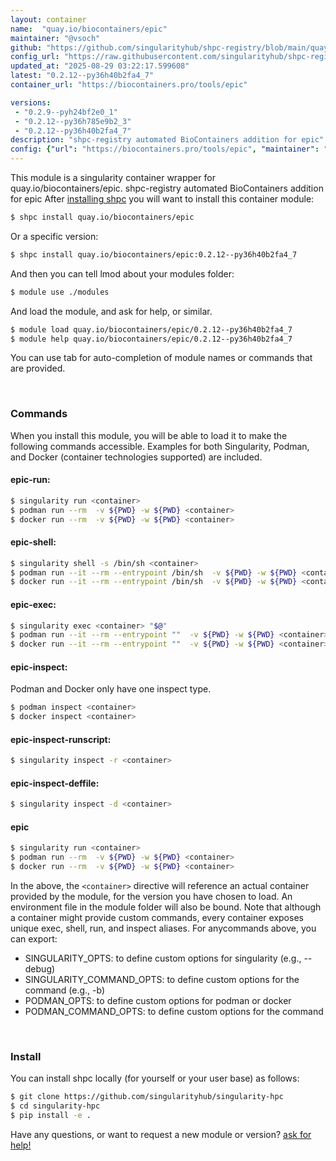 ```yaml
---
layout: container
name:  "quay.io/biocontainers/epic"
maintainer: "@vsoch"
github: "https://github.com/singularityhub/shpc-registry/blob/main/quay.io/biocontainers/epic/container.yaml"
config_url: "https://raw.githubusercontent.com/singularityhub/shpc-registry/main/quay.io/biocontainers/epic/container.yaml"
updated_at: "2025-08-29 03:22:17.599608"
latest: "0.2.12--py36h40b2fa4_7"
container_url: "https://biocontainers.pro/tools/epic"

versions:
 - "0.2.9--pyh24bf2e0_1"
 - "0.2.12--py36h785e9b2_3"
 - "0.2.12--py36h40b2fa4_7"
description: "shpc-registry automated BioContainers addition for epic"
config: {"url": "https://biocontainers.pro/tools/epic", "maintainer": "@vsoch", "description": "shpc-registry automated BioContainers addition for epic", "latest": {"0.2.12--py36h40b2fa4_7": "sha256:5d020a4a2698198cd17349944f1b8fe9188a5affcfea738084e39f8f6f7bc41b"}, "tags": {"0.2.9--pyh24bf2e0_1": "sha256:d86d445458905d27186949ab8b0588017e1a57afacfd858f4ae40ce35b6aae90", "0.2.12--py36h785e9b2_3": "sha256:622323cdd5771c01b8eda17709eaf608f368a44a63cea02167b0a15068046ede", "0.2.12--py36h40b2fa4_7": "sha256:5d020a4a2698198cd17349944f1b8fe9188a5affcfea738084e39f8f6f7bc41b"}, "docker": "quay.io/biocontainers/epic"}
---
```


This module is a singularity container wrapper for quay.io/biocontainers/epic.
shpc-registry automated BioContainers addition for epic
After [installing shpc](#install) you will want to install this container module:


```bash
$ shpc install quay.io/biocontainers/epic
```

Or a specific version:

```bash
$ shpc install quay.io/biocontainers/epic:0.2.12--py36h40b2fa4_7
```

And then you can tell lmod about your modules folder:

```bash
$ module use ./modules
```

And load the module, and ask for help, or similar.

```bash
$ module load quay.io/biocontainers/epic/0.2.12--py36h40b2fa4_7
$ module help quay.io/biocontainers/epic/0.2.12--py36h40b2fa4_7
```

You can use tab for auto-completion of module names or commands that are provided.

<br>

### Commands

When you install this module, you will be able to load it to make the following commands accessible.
Examples for both Singularity, Podman, and Docker (container technologies supported) are included.

#### epic-run:

```bash
$ singularity run <container>
$ podman run --rm  -v ${PWD} -w ${PWD} <container>
$ docker run --rm  -v ${PWD} -w ${PWD} <container>
```

#### epic-shell:

```bash
$ singularity shell -s /bin/sh <container>
$ podman run --it --rm --entrypoint /bin/sh  -v ${PWD} -w ${PWD} <container>
$ docker run --it --rm --entrypoint /bin/sh  -v ${PWD} -w ${PWD} <container>
```

#### epic-exec:

```bash
$ singularity exec <container> "$@"
$ podman run --it --rm --entrypoint ""  -v ${PWD} -w ${PWD} <container> "$@"
$ docker run --it --rm --entrypoint ""  -v ${PWD} -w ${PWD} <container> "$@"
```

#### epic-inspect:

Podman and Docker only have one inspect type.

```bash
$ podman inspect <container>
$ docker inspect <container>
```

#### epic-inspect-runscript:

```bash
$ singularity inspect -r <container>
```

#### epic-inspect-deffile:

```bash
$ singularity inspect -d <container>
```



#### epic

```bash
$ singularity run <container>
$ podman run --rm  -v ${PWD} -w ${PWD} <container>
$ docker run --rm  -v ${PWD} -w ${PWD} <container>
```


In the above, the `<container>` directive will reference an actual container provided
by the module, for the version you have chosen to load. An environment file in the
module folder will also be bound. Note that although a container
might provide custom commands, every container exposes unique exec, shell, run, and
inspect aliases. For anycommands above, you can export:

 - SINGULARITY_OPTS: to define custom options for singularity (e.g., --debug)
 - SINGULARITY_COMMAND_OPTS: to define custom options for the command (e.g., -b)
 - PODMAN_OPTS: to define custom options for podman or docker
 - PODMAN_COMMAND_OPTS: to define custom options for the command

<br>

### Install

You can install shpc locally (for yourself or your user base) as follows:

```bash
$ git clone https://github.com/singularityhub/singularity-hpc
$ cd singularity-hpc
$ pip install -e .
```

Have any questions, or want to request a new module or version? [ask for help!](https://github.com/singularityhub/singularity-hpc/issues)